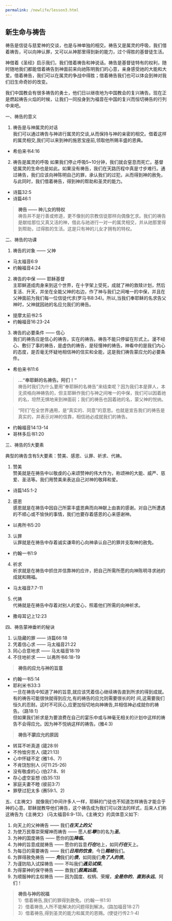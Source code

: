 ```yaml
---
permalink: /newlife/lesson3.html
---
```

<h2>新生命与祷告</h2>

祷告是信徒与慈爱神的交谈，也是与神单独的相交。祷告又是属灵的呼吸，我们借着祷告，可以向神认罪，又可以从神那里得到新的能力，过个得胜的基督徒生活。

神借着《圣经》启示我们，我们借着祷告和神说话。祷告是基督徒特有的权利，随时随地我们都能借着祷告到神面前来向祂陈明我们的心意，亲身感受祂的大能和大爱。借着祷告，我们可以在属灵的争战中得胜；借着祷告我们也可以体会到神对我们旧生命奇妙的改变。

我们中国教会有很多祷告的勇士，他们日以继夜地为中国教会的复兴祷告。现在正是燃起祷告火焰的时候，让我们一同投身到为福音在中国的复兴而恒切祷告的行列中来吧。

一、祷告的意义

1. 祷告是与神属灵的对话  
我们可以通过祷告与神进行属灵的交谈,从而保持与神的亲密的相交。借着这样的属灵相交,我们可以来到神的施恩宝座前,领取他所赐丰盛的恩典。  
+ 希伯来书4:16

2. 祷告是属灵的呼吸
如果我们停止呼吸5~10分钟，我们就会窒息而死亡。基督徒属灵的生命也是如此。如果没有祷告，我们在天路历程中真是寸步难行。通过祷告，我们应该向神陈明自己的罪，承认我们的过犯，从而得到神的赦免，与此同时，我们借着祷告，得到神的帮助和圣灵的能力。  
+ 诗篇32:5
+ 诗篇46:1

>**祷告 —— 神儿女的特权**  
>祷告并不是行善或修道，更不像别的宗教信徒那样向偶像乞求。我们的祷告是献给那位又真又活的神，借此与祂进行一对一的属灵相交，并从祂那里得到帮助，过得胜的生活。这是只有神的儿女才拥有的特权。

二、祷告的功课

1. 祷告的对象 —— 父神  
+ 马太福音6:9
+ 约翰福音4:24

2. 祷告的中保 —— 耶稣基督  
主耶稣道成肉身来到这个世界，在十字架上受死，成就了神的救赎计划，然后复活、升天，并坐在全能父神的右边，作了神与我们之间唯一的中保，并且在父神面前为我们每一位信徒代求(罗马书8:34)。所以,当我们奉耶稣的名求告父神时，父神就因祂的名应允我们的祷告。  
+ 提摩太前书2:5
+ 约翰福音16:23-24

3. 祷告的必要条件 —— 信心  
我们的祷告应是信心的祷告，实在的祷告。祷告不能只停留在形式上。漫不经心、敷衍了事的祷告，是虚伪的祷告，是轻慢神的祷告。神看中的是我们内心的态度，是否毫无怀疑地相信神的信实和全能，这是我们祷告蒙应允的必要条件。  
+ 希伯来书11:6

>**...“奉耶稣的名祷告。阿们！”**  
>祷告时我们为什么要用“奉耶稣的名祷告”来结束呢？因为我们本是罪人，本无资格向神祷告的，但主耶稣作我们与神之间唯一的中保，我们可以因着祂的名，坦然无惧地来到神面前；我们的祷告也因着祂的名，蒙父神的悦纳。

>“阿们”在全世界通用，是“真实的、同意”的意思。也就是宣告我们的祷告是真实的，并表示对神的信靠，相信祂必成就我们的祷告。

+ 约翰福音14:13-14
+ 哥林多后书1:20

三、祷告的5大要素

典型的祷告含有5大要素：赞美、感恩、认罪、祈求、代祷。

1. 赞美  
赞美就是在祷告中以敬虔的心来颂赞神的伟大作为，称颂神的大能、威严、慈爱、圣洁等。我们用赞美来表达自己对神的敬拜和爱。  
+ 诗篇145:1-2

2. 感恩  
感恩就是在祷告中因自己所蒙丰盛恩典而向神献上由衷的感谢。对自己所遭遇的不顺心或不愉快的事情，我们也要存着感恩的心来感谢神。
+ 以弗所书5:20

3. 认罪  
认罪就是在祷告中存着诚实谦卑的心向神承认自己的罪并支取神的赦免。
+ 约翰一书1:9

4. 祈求  
祈求就是在祷告中抓住并信靠神的应许，把自己所需所愿的向神陈明寻求祂的成就和赐福。
+ 马太福音7:7-11

5. 代祷  
代祷就是在祷告中存着对别人的爱心，照着他们所需的向神祈求。
+ 撒母耳记上12:23

四、祷告蒙神垂听的秘诀

1. 认隐藏的罪 —— 诗篇66:18
2. 凭着信心求 —— 马太福音21:22
3. 同心合意地求 —— 马太福音18:19
4. 不住地祈求 —— 以弗所书6:18-19

>**祷告的应允与神的旨意**  
+ 约翰一书5:14
+ 耶利米书33:3  
一旦在祷告中知道了神的旨意,就应该凭着信心继续祷告直到所求的得到成就。有的祷告可能很快就得到应允,有的祷告的应允则需要很长的时
间,这需要我们恒久的忍耐。这时不可灰心,应更加恒切地向神祷告,并相信神必成就你的祷告。（路18:1）  
但如果我们祈求是为要浪费在自己的宴乐中或与神毫无相关的计划中这样的祷告不会得应允。因为神不悦纳这样的祷告。(雅4:3)

>**祷告不蒙应允的原因**
+ 转耳不听真道 (箴28:9)
+ 不怜恤穷苦人 (箴21:13)
+ 心中怀疑不定 (雅1:6、7)
+ 不肯饶恕别人 (可11:25-26)
+ 没有敬虔的心 (伯27:8、9)
+ 存心虚空妄想 (伯35:13)
+ 家庭夫妻不睦 (彼前3:7)
+ 罪孽过犯太多 (赛59:1、2)

五、《主祷文》
就像我们中间许多人一样，耶稣的门徒也不知道怎样祷告才能合乎神的心意。耶稣就教导他们祷告，这个祷告成为我们可以效法的样式，后来人们称这祷告为《主祷文》 (马太福音6:9-13)。《主祷文》的具体意义如下:

1. 向天上的父神祷告 —— 我们***在天上的父***
2. 为使万民尊崇荣耀神而祷告 —— 愿人都***尊***你的名为***圣***。
3. 为神的国度祷告 —— 愿你的国***降临***。
4. 为神的旨意成就祷告 —— 愿你的旨意***行在***地上，如同***行在***天上。
5. 为每日的需要祷告 —— 我们***日用的饮食***，今日***赐给***我们。
6. 为罪得赦免祷告 —— ***免***我们的***债***，如同我们***免了人的债***。
7. 为谨防陷入试探祷告 —— 不叫我们***遇见试探***。
8. 为得蒙神的保守祷告 —— 救我们***脱离凶恶***。
9. 为顺服神的主权祷告 —— 因为国度、权柄、荣耀，***全是你的***，***直到永远***。阿们！

>**祷告与神的祝福**  
1）借着祷告,我们的罪得到赦免。(约翰一书1:9)  
2）借着祷告,人所不能解决的问题得到解决。(路加福音18:27)  
3）借着祷告,得到圣灵的能力和属灵的恩赐。(使徒行传2:1-4)
